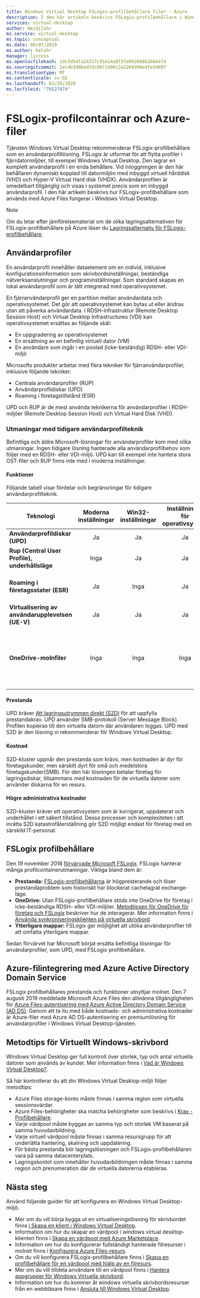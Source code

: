 ```yaml
---
title: Windows Virtual Desktop FSLogix-profilbehållare filer - Azure
description: I den här artikeln beskrivs FSLogix-profilbehållare i Windows Virtual Desktop- och Azure-filer.
services: virtual-desktop
author: Heidilohr
ms.service: virtual-desktop
ms.topic: conceptual
ms.date: 08/07/2019
ms.author: helohr
manager: lizross
ms.openlocfilehash: 1dc5d54fa24217c91e14a8f37e092888b2bb6474
ms.sourcegitcommit: 2ec4b3d0bad7dc0071400c2a2264399e4fe34897
ms.translationtype: MT
ms.contentlocale: sv-SE
ms.lasthandoff: 03/28/2020
ms.locfileid: "79127874"
---
```

# <a name="fslogix-profile-containers-and-azure-files"></a>FSLogix-profilcontainrar och Azure-filer

Tjänsten Windows Virtual Desktop rekommenderar FSLogix-profilbehållare som en användarprofillösning. FSLogix är utformat för att flytta profiler i fjärrdatormiljöer, till exempel Windows Virtual Desktop. Den lagrar en komplett användarprofil i en enda behållare. Vid inloggningen är den här behållaren dynamiskt kopplad till datormiljön med inbyggd virtuell hårddisk (VHD) och Hyper-V Virtual Hard disk (VHDX). Användarprofilen är omedelbart tillgänglig och visas i systemet precis som en inbyggd användarprofil. I den här artikeln beskrivs hur FSLogix-profilbehållare som används med Azure Files fungerar i Windows Virtual Desktop.

>[!NOTE]
>Om du letar efter jämförelsematerial om de olika lagringsalternativen för FSLogix-profilbehållare på Azure läser du [Lagringsalternativ för FSLogix-profilbehållare](store-fslogix-profile.md).

## <a name="user-profiles"></a>Användarprofiler

En användarprofil innehåller dataelement om en individ, inklusive konfigurationsinformation som skrivbordsinställningar, beständiga nätverksanslutningar och programinställningar. Som standard skapas en lokal användarprofil som är tätt integrerad med operativsystemet.

En fjärranvändarprofil ger en partition mellan användardata och operativsystemet. Det gör att operativsystemet kan bytas ut eller ändras utan att påverka användardata. I RDSH-infrastruktur (Remote Desktop Session Host) och Virtual Desktop Infrastructures (VDI) kan operativsystemet ersättas av följande skäl:

- En uppgradering av operativsystemet
- En ersättning av en befintlig virtuell dator (VM)
- En användare som ingår i en poolad (icke-beständig) RDSH- eller VDI-miljö

Microsofts produkter arbetar med flera tekniker för fjärranvändarprofiler, inklusive följande tekniker:
- Centrala användarprofiler (RUP)
- Användarprofildiskar (UPD)
- Roaming i företagstillstånd (ESR)

UPD och RUP är de mest använda teknikerna för användarprofiler i RDSH-miljöer (Remote Desktop Session Host) och Virtual Hard Disk (VHD).

### <a name="challenges-with-previous-user-profile-technologies"></a>Utmaningar med tidigare användarprofilteknik

Befintliga och äldre Microsoft-lösningar för användarprofiler kom med olika utmaningar. Ingen tidigare lösning hanterade alla användarprofilbehov som följer med en RDSH- eller VDI-miljö. UPD kan till exempel inte hantera stora OST-filer och RUP finns inte med i moderna inställningar.

#### <a name="functionality"></a>Funktioner

Följande tabell visar fördelar och begränsningar för tidigare användarprofilteknik.

| Teknologi | Moderna inställningar | Win32-inställningar | Inställningar för operativsystem | Användardata | Stöds på servern SKU | Backend-lagring på Azure | Backend-lagring lokalt | Stöd för version | Efterföljande inloggningstid |Anteckningar|
| ---------- | :-------------: | :------------: | :---------: | --------: | :---------------------: | :-----------------------: | :--------------------------: | :-------------: | :---------------------: |-----|
| **Användarprofildiskar (UPD)** | Ja | Ja | Ja | Ja | Ja | Inga | Ja | Vinn 7+ | Ja | |
| **Rup (Central User Profile), underhållsläge** | Inga | Ja | Ja | Ja | Ja| Inga | Ja | Vinn 7+ | Inga | |
| **Roaming i företagsstater (ESR)** | Ja | Inga | Ja | Inga | Se anteckningar | Ja | Inga | Vinn 10 | Inga | Funktioner på servern SKU men inget stöd användargränssnitt |
| **Virtualisering av användarupplevelsen (UE-V)** | Ja | Ja | Ja | Inga | Ja | Inga | Ja | Vinn 7+ | Inga |  |
| **OneDrive-molnfiler** | Inga | Inga | Inga | Ja | Se anteckningar | Se anteckningar  | Se anteckningar | Vinn 10 RS3 | Inga | Inte testad på servern SKU. Backend-lagring på Azure beror på synkroniseringsklient. Backend-lagring på prem behöver en synkroniseringsklient. |

#### <a name="performance"></a>Prestanda

UPD kräver [Att lagringsutrymmen direkt (S2D)](/windows-server/remote/remote-desktop-services/rds-storage-spaces-direct-deployment/) för att uppfylla prestandakrav. UPD använder SMB-protokoll (Server Message Block). Profilen kopieras till den virtuella datorn där användaren loggas. UPD med S2D är den lösning vi rekommenderar för Windows Virtual Desktop.  

#### <a name="cost"></a>Kostnad

S2D-kluster uppnår den prestanda som krävs, men kostnaden är dyr för företagskunder, men särskilt dyrt för små och medelstora företagskunder(SMB). För den här lösningen betalar företag för lagringsdiskar, tillsammans med kostnaden för de virtuella datorer som använder diskarna för en resurs.

#### <a name="administrative-overhead"></a>Högre administrativa kostnader

S2D-kluster kräver ett operativsystem som är korrigerat, uppdaterat och underhållet i ett säkert tillstånd. Dessa processer och komplexiteten i att inrätta S2D katastrofåterställning gör S2D möjligt endast för företag med en särskild IT-personal.

## <a name="fslogix-profile-containers"></a>FSLogix profilbehållare

Den 19 november 2018 [förvärvade Microsoft FSLogix](https://blogs.microsoft.com/blog/2018/11/19/microsoft-acquires-fslogix-to-enhance-the-office-365-virtualization-experience/). FSLogix hanterar många profilcontainerutmaningar. Viktiga bland dem är:

- **Prestanda:** [FSLogix-profilbehållarna](/fslogix/configure-profile-container-tutorial/) är högpresterande och löser prestandaproblem som historiskt har blockerat cachelagrat exchange-läge.
- **OneDrive:** Utan FSLogix-profilbehållare stöds inte OneDrive för företag i icke-beständiga RDSH- eller VDI-miljöer. [Metodtipsen för OneDrive för företag och FSLogix](/fslogix/overview/) beskriver hur de interagerar. Mer information finns i [Använda synkroniseringsklienten på virtuella skrivbord](/deployoffice/rds-onedrive-business-vdi/).
- **Ytterligare mappar:** FSLogix ger möjlighet att utöka användarprofiler till att omfatta ytterligare mappar.

Sedan förvärvet har Microsoft börjat ersätta befintliga lösningar för användarprofiler, som UPD, med FSLogix profilbehållare.

## <a name="azure-files-integration-with-azure-active-directory-domain-service"></a>Azure-filintegrering med Azure Active Directory Domain Service

FSLogix profilbehållares prestanda och funktioner utnyttjar molnet. Den 7 augusti 2019 meddelade Microsoft Azure Files den allmänna tillgängligheten för [Azure Files-autentisering med Azure Active Directory Domain Service (AD DS)](../storage/files/storage-files-active-directory-overview.md). Genom att ta itu med både kostnads- och administrativa kostnader är Azure-filer med Azure AD DS-autentisering en premiumlösning för användarprofiler i Windows Virtual Desktop-tjänsten.

## <a name="best-practices-for-windows-virtual-desktop"></a>Metodtips för Virtuellt Windows-skrivbord

Windows Virtual Desktop ger full kontroll över storlek, typ och antal virtuella datorer som används av kunder. Mer information finns i [Vad är Windows Virtual Desktop?](overview.md).

Så här kontrollerar du att din Windows Virtual Desktop-miljö följer metodtips:

- Azure Files storage-konto måste finnas i samma region som virtuella sessionsvärdar.
- Azure Files-behörigheter ska matcha behörigheter som beskrivs i [Krav - Profilbehållare](/fslogix/fslogix-storage-config-ht).
- Varje värdpool måste byggas av samma typ och storlek VM baserat på samma huvudavbildning.
- Varje virtuell värdpool måste finnas i samma resursgrupp för att underlätta hantering, skalning och uppdatering.
- För bästa prestanda bör lagringslösningen och FSLogix-profilbehållaren vara på samma datacenterplats.
- Lagringskontot som innehåller huvudavbildningen måste finnas i samma region och prenumeration där de virtuella datorerna etableras.

## <a name="next-steps"></a>Nästa steg

Använd följande guider för att konfigurera en Windows Virtual Desktop-miljö.

- Mer om du vill börja bygga ut en virtualiseringslösning för skrivbordet finns [i Skapa en klient i Windows Virtual Desktop](tenant-setup-azure-active-directory.md).
- Information om hur du skapar en värdpool i windows virtual desktop-klienten finns i [Skapa en värdpool med Azure Marketplace](create-host-pools-azure-marketplace.md).
- Information om hur du konfigurerar fullständigt hanterade filresurser i molnet finns i [Konfigurera Azure Files-resurs](/azure/storage/files/storage-files-active-directory-enable/).
- Om du vill konfigurera FSLogix-profilbehållare finns i [Skapa en profilbehållare för en värdpool med hjälp av en filresurs](create-host-pools-user-profile.md).
- Mer om du vill tilldela användare till en värdpool finns i [Hantera appgrupper för Windows Virtuella skrivbord](manage-app-groups.md).
- Information om hur du kommer åt windows virtuella skrivbordsresurser från en webbläsare finns i [Ansluta till Windows Virtual Desktop](connect-web.md).
